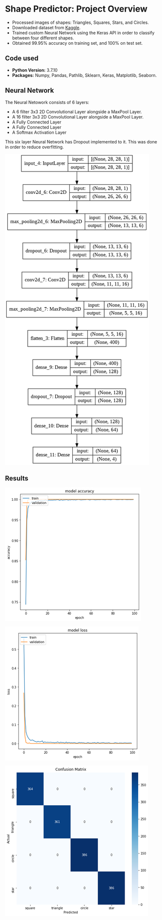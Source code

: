 # Shape Predictor: Project Overview
- Processed images of shapes: Triangles, Squares, Stars, and Circles.
- Downloaded dataset from [Kaggle](https://www.kaggle.com/smeschke/four-shapes).
- Trained custom Neural Network using the Keras API in order to classify between four different shapes.
- Obtained 99.95% accuracy on training set, and 100% on test set.

## Code used
- **Python Version:** 3.7.10
- **Packages:** Numpy, Pandas, Pathlib, Sklearn, Keras, Matplotlib, Seaborn.

## Neural Network
The Neural Netowork consists of 6 layers:
- A 6 filter 3x3 2D Convolutional Layer alongside a MaxPool Layer.
- A 16 filter 3x3 2D Convolutional Layer alongside a MaxPool Layer.
- A Fully Connected Layer
- A Fully Connected Layer
- A Softmax Activation Layer

This six layer Neural Network has Dropout implemented to it. This was done in order to reduce overfitting.

![alt text](https://github.com/AReyH/shape_predictor/blob/main/NN_Architecture.png 'Neural Network')

## Results
![alt text](https://github.com/AReyH/shape_predictor/blob/main/images/model_accuracy.png)

![alt text](https://github.com/AReyH/shape_predictor/blob/main/images/model_loss.png)

![alt text](https://github.com/AReyH/shape_predictor/blob/main/images/model_cm.png)
